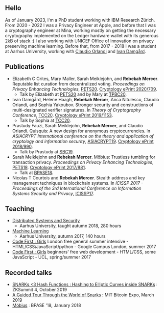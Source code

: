 ## Hello

As of January 2023, I'm a PhD student working with IBM Research Zürich.  From
2020 - 2022 I was a Privacy Engineer at Apple, and before that I was
a cryptography engineer at Mina, working mostly on getting the necessary
cryptography implemented on the Ledger hardware wallet with its generous 2kB of
stack :) I also working with UNICEF Office of Innovation on privacy preserving
machine learning. Before that, from 2017 - 2018 I was a student at Aarhus
University, working with [Claudio Orlandi](http://www.cs.au.dk/~orlandi/) and
[Ivan Damgård](http://www.daimi.au.dk/~ivan/).

## Publications
- Elizabeth C Crites, Mary Maller, Sarah Meiklejohn, and **Rebekah Mercer**.
  Reputable list curation from decentralized voting. _Proceedings on Privacy
  Enhancing Technologies_,
  [PETS20](https://petsymposium.org/popets/2020/popets-2020-0074.php).
  [Cryptology ePrint 2020/709](https://eprint.iacr.org/2020/709).
  - Talk by Elizabeth at [PETS20](https://www.youtube.com/watch?v=wzP9Sd9SZnE)
    and by Mary at [TPBC20](https://www.youtube.com/watch?v=s0ZFJygC4Bw).
- Ivan Damgård, Helene Haagh, **Rebekah Mercer**, Anca Nitulescu, Claudio
  Orlandi, and Sophia Yakoubov. Stronger security and constructions of
  multi-designated verifier signatures. In _Theory of Cryptography Conference_,
  [TCC20](https://link.springer.com/book/10.1007/978-3-030-64378-2).
  [Cryptology ePrint 2019/1153](https://eprint.iacr.org/2019/1153).
  - Talk by Sophia at [TCC20](https://www.youtube.com/watch?v=tJqK9zJ10iA).
- Prastudy Fauzi, Sarah Meiklejohn, **Rebekah Mercer**, and Claudio Orlandi.
  Quisquis: A new design for anonymous cryptocurrencies. In _ASIACRYPT
  International conference on the theory and application of cryptology and
  information security_,
  [ASIACRYPT19](https://www.springerprofessional.de/quisquis-a-new-design-for-anonymous-cryptocurrencies/17426784).
  [Cryptology ePrint 2018/990](https://eprint.iacr.org/2018/990).
  - Talk by Prastudy at [SBC19](https://www.youtube.com/watch?v=QAqBRbbbMSw).
- Sarah Meiklejohn and **Rebekah Mercer**. Möbius: Trustless tumbling for
  transaction privacy. _Proceedings on Privacy Enhancing Technologies_,
  [PETS18](https://petsymposium.org/popets/2018/popets-2018-0015.php).
  [Cryptology ePrint 2017/881](https://eprint.iacr.org/2017/881).
  - Talk at [BPASE18](https://www.youtube.com/watch?v=y4hYPX3pouU).
- Nicolas T Courtois and **Rebekah Mercer**. Stealth address and key management
  techniques in blockchain systems.  In _ICISSP 2017 - Proceedings of the 3rd
  International Conference on Information Systems Security and Privacy_,
  [ICISSP17](http://www.scitepress.org/DigitalLibrary/Link.aspx?doi=10.5220/0006270005590566).

## Teaching
- [Distributed Systems and
  Security](https://kursuskatalog.au.dk/en/course/114560/Distributed-Systems-and-Security)
  - Aarhus University, taught autumn 2018, 280 hours
- [Machine
  Learning](https://kursuskatalog.au.dk/en/course/115207/Machine-Learning)
  - Aarhus University, autumn 2017, 140 hours
- [Code First : Girls](https://codefirstgirls.com/) London free general summer
  intensive - HTML/CSS/JavaScript/python - Google Campus London, summer 2017
- [Code First
  : Girls](https://codefirstgirls.com//courses/classes/uni-kickstarter/)
  beginners' free web development - HTML/CSS, some JavaScript - UCL,
  spring/summer 2017

## Recorded talks
- [SNARKs <3 Hash Functions : Hashing to Elliptic Curves inside
  SNARKs](https://www.youtube.com/watch?v=qWRUPzm3qPY) : ZKSummit 4, October
  2019
- [A Guided Tour Through the World of
  Snarks](https://www.youtube.com/watch?v=KY7If_GjZvc) : MIT Bitcoin Expo,
  March 2019
- [Möbius](https://www.youtube.com/watch?v=y4hYPX3pouU) : BPASE '18, January
  2018
